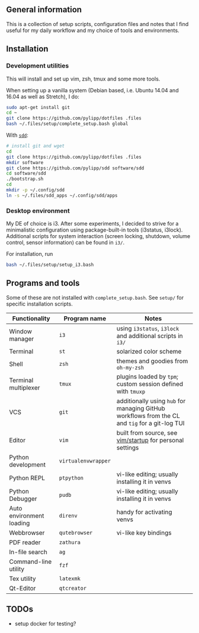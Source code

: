 ## General information

This is a collection of setup scripts, configuration files and notes that I find useful for my daily workflow and my choice of tools and environments. 

## Installation 

### Development utilities

This will install and set up vim, zsh, tmux and some more tools.

When setting up a vanilla system (Debian based, i.e. Ubuntu 14.04 and 16.04 as well as Stretch), I do:
```bash
sudo apt-get install git
cd ~
git clone https://github.com/pylipp/dotfiles .files
bash ~/.files/setup/complete_setup.bash global
```

With [`sdd`](https://github.com/pylipp/sdd):
```bash
# install git and wget
cd
git clone https://github.com/pylipp/dotfiles .files
mkdir software
git clone https://github.com/pylipp/sdd software/sdd
cd software/sdd
./bootstrap.sh
cd
mkdir -p ~/.config/sdd
ln -s ~/.files/sdd_apps ~/.config/sdd/apps
```

### Desktop environment

My DE of choice is i3. After some experiments, I decided to strive for a minimalistic configuration using package-built-in tools (i3status, i3lock). Additional scripts for system interaction (screen locking, shutdown, volume control, sensor information) can be found in `i3/`. 

For installation, run
```bash
bash ~/.files/setup/setup_i3.bash
```

## Programs and tools

Some of these are not installed with `complete_setup.bash`. See `setup/` for specific installation scripts. 

Functionality | Program name | Notes
------------- | ------------ | -----
Window manager | `i3` | using `i3status`, `i3lock` and additional scripts in `i3/`
Terminal | `st` | solarized color scheme
Shell | `zsh` | themes and goodies from `oh-my-zsh`
Terminal multiplexer | `tmux` | plugins loaded by `tpm`; custom session defined with `tmuxp`
VCS | `git` | additionally using `hub` for managing GitHub workflows from the CL and `tig` for a git-log TUI
Editor | `vim` | built from source, see [vim/startup](https://github.com/pylipp/dotfiles/tree/master/vim/startup) for personal settings
Python development | `virtualenvwrapper` |
Python REPL | `ptpython` | vi-like editing; usually installing it in venvs
Python Debugger | `pudb` | vi-like editing; usually installing it in venvs
Auto environment loading | `direnv` | handy for activating venvs
Webbrowser | `qutebrowser` | vi-like key bindings
PDF reader | `zathura` | 
In-file search | `ag` |
Command-line utility | `fzf` |
Tex utility | `latexmk` |
Qt-Editor | `qtcreator` |

## TODOs

- setup docker for testing?
